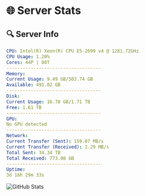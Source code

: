 # 🌐 Server Stats
## 🔍 Server Info
```yaml
CPU: Intel(R) Xeon(R) CPU E5-2699 v4 @ 1281.72GHz
CPU Usage: 1.20%
Cores: 44P | 88T
-----------------------------------
Memory:
Current Usage: 9.49 GB/503.74 GB
Available: 491.02 GB
-----------------------------------
Disk:
Current Usage: 16.78 GB/1.71 TB
Free: 1.61 TB
-----------------------------------
GPU:
No GPU detected
-----------------------------------
Network:
Current Transfer (Sent): 159.07 MB/s
Current Transfer (Received): 2.29 MB/s
Total Sent: 34.34 TB
Total Received: 773.08 GB
-----------------------------------
Uptime:
3d 16h 29m 33s
```
![GitHub Stats](https://img.shields.io/badge/Updated-2025-02-11_15:12:51-blue)